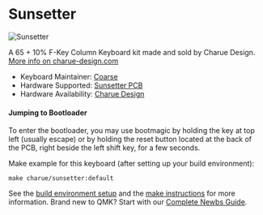 # Sunsetter

![Sunsetter](https://i.imgur.com/tJRg8zt.png)

A 65 + 10% F-Key Column Keyboard kit made and sold by Charue Design. [More info on charue-design.com](https://charue-design.com/)

* Keyboard Maintainer: [Coarse](https://github.com/coarse)
* Hardware Supported: [Sunsetter PCB](https://charue-design.com/collections/sunsetter/products/sunsetter-pcb-extra)
* Hardware Availability: [Charue Design](https://charue-design.com/)

#### Jumping to Bootloader

To enter the bootloader, you may use bootmagic by holding the key at top left (usually escape) or by holding the reset button located at the back of the PCB, right beside the left shift key, for a few seconds.

Make example for this keyboard (after setting up your build environment):

    make charue/sunsetter:default

See the [build environment setup](https://docs.qmk.fm/#/getting_started_build_tools) and the [make instructions](https://docs.qmk.fm/#/getting_started_make_guide) for more information. Brand new to QMK? Start with our [Complete Newbs Guide](https://docs.qmk.fm/#/newbs).
